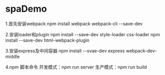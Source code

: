 # spaDemo
1.首先安装webpack
npm install webpack webpack-cli --save-dev

2.安装loader和plugin
npm install --save-dev style-loader css-loader
npm install --save-dev html-webpack-plugin

3.安装express及中间容器
npm install --svae-dev express webpack-dev-middle

4.npm 脚本命令
 开发模式：npm run server
 生产模式：npm run build
